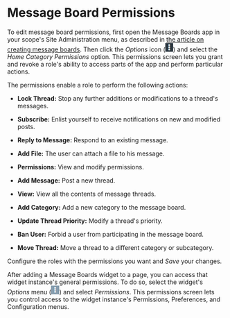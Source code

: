 # Message Board Permissions

To edit message board permissions, first open the Message Boards app in your 
scope's Site Administration menu, as described in 
[the article on creating message boards](https://www.liferay.com/). 
Then click the *Options* icon 
(![Options](../../../../images/icon-options.png)) and select the 
*Home Category Permissions* option. This permissions screen lets you grant and 
revoke a role's ability to access parts of the app and perform particular 
actions. 

The permissions enable a role to perform the following actions: 

-   **Lock Thread:** Stop any further additions or modifications to a thread's
    messages. 

-   **Subscribe:** Enlist yourself to receive notifications on new and modified
    posts. 

-   **Reply to Message:** Respond to an existing message. 

-   **Add File:** The user can attach a file to his message. 

-   **Permissions:** View and modify permissions. 

-   **Add Message:** Post a new thread. 

-   **View:** View all the contents of message threads. 

-   **Add Category:** Add a new category to the message board. 

-   **Update Thread Priority:** Modify a thread's priority. 

-   **Ban User:** Forbid a user from participating in the message board. 

-   **Move Thread:** Move a thread to a different category or subcategory. 

Configure the roles with the permissions you want and *Save* your changes. 

After adding a Message Boards widget to a page, you can access that widget 
instance's general permissions. To do so, select the widget's *Options* menu 
(![Options](../../../../images/icon-app-options.png)) and select *Permissions*. 
This permissions screen lets you control access to the widget instance's 
Permissions, Preferences, and Configuration menus. 
